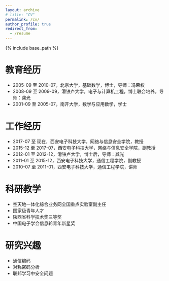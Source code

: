 ```yaml
---
layout: archive
# title: "CV"
permalink: /cv/
author_profile: true
redirect_from:
  - /resume
---
```

{% include base_path %}

教育经历
========

* 2005-09 至 2010-07，北京大学，基础数学，博士，导师：冯荣权
* 2008-09 至 2009-09，滑铁卢大学，电子与计算机工程，博士联合培养，导师：龚光
* 2001-09 至 2005-07，南开大学，数学与应用数学，学士

工作经历
========

* 2017-07 至 现在，西安电子科技大学，网络与信息安全学院，教授
* 2015-12 至 2017-07，西安电子科技大学，网络与信息安全学院，副教授
* 2012-01 至 2012-12，滑铁卢大学，博士后，导师：龚光
* 2011-01 至 2015-12，西安电子科技大学，通信工程学院，副教授
* 2010-07 至 2011-01，西安电子科技大学，通信工程学院，讲师

科研教学
========

* 空天地一体化综合业务网全国重点实验室副主任
* 国家级青年人才
* 陕西省科学技术奖三等奖
* 中国电子学会信息轮青年新星奖

研究兴趣
========

* 通信编码
* 对称密码分析
* 联邦学习中安全问题
